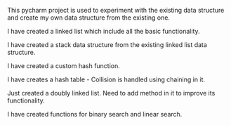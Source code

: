 This pycharm project is used to experiment with the existing data structure
and create my own data structure from the existing one.

I have created a linked list which include all the basic functionality.

I have created a stack data structure from the existing linked list data structure.

I have created a custom hash function.

I have creates a hash table
    - Collision is handled using chaining in it.

Just created a doubly linked list. Need to add method in it to improve its functionality.

I have created functions for binary search and linear search.
